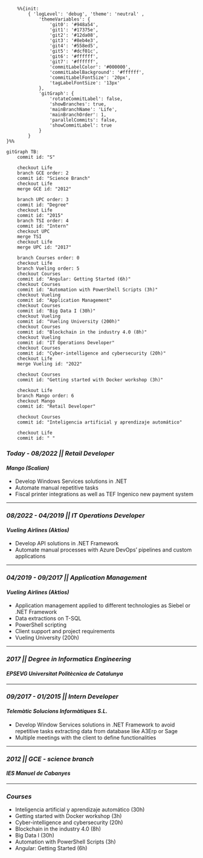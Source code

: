 
```mermaid
    %%{init:
        { 'logLevel': 'debug', 'theme': 'neutral' ,
            'themeVariables': {
                'git0': '#948a54',
                'git1': '#17375e',
                'git2': '#12da08',
                'git3': '#8eb4e3',
                'git4': '#558ed5',
                'git5': '#dcf01c',
                'git6': '#ffffff',
                'git7': '#ffffff',
                'commitLabelColor': '#000000',
                'commitLabelBackground': '#ffffff',
                'commitLabelFontSize': '20px',
                'tagLabelFontSize': '13px'
            },
            'gitGraph': {
                'rotateCommitLabel': false,
                'showBranches': true,
                'mainBranchName': 'Life',
                'mainBranchOrder': 1,
                'parallelCommits': false,
                'showCommitLabel': true
            }
        }
}%%

gitGraph TB:
    commit id: "S"

    checkout Life
    branch GCE order: 2
    commit id: "Science Branch"
    checkout Life
    merge GCE id: "2012"
    
    branch UPC order: 3
    commit id: "Degree"
    checkout Life
    commit id: "2015"
    branch TSI order: 4
    commit id: "Intern"
    checkout UPC
    merge TSI
    checkout Life
    merge UPC id: "2017"

    branch Courses order: 0
    checkout Life
    branch Vueling order: 5
    checkout Courses
    commit id: "Angular: Getting Started (6h)"
    checkout Courses
    commit id: "Automation with PowerShell Scripts (3h)"
    checkout Vueling
    commit id: "Application Management"
    checkout Courses
    commit id: "Big Data I (30h)"
    checkout Vueling
    commit id: "Vueling University (200h)"
    checkout Courses
    commit id: "Blockchain in the industry 4.0 (8h)"
    checkout Vueling
    commit id: "IT Operations Developer"
    checkout Courses
    commit id: "Cyber-intelligence and cybersecurity (20h)"
    checkout Life
    merge Vueling id: "2022"

    checkout Courses
    commit id: "Getting started with Docker workshop (3h)"

    checkout Life
    branch Mango order: 6
    checkout Mango
    commit id: "Retail Developer"

    checkout Courses
    commit id: "Inteligencia artificial y aprendizaje automático"

    checkout Life
    commit id: " "
```

### ***Today - 08/2022 || Retail Developer***
#### ___Mango (Scalian)___
- Develop Windows Services solutions in .NET
- Automate manual repetitive tasks
- Fiscal printer integrations as well as TEF Ingenico new payment system
_______

### ***08/2022 - 04/2019 || IT Operations Developer***
#### ___Vueling Airlines (Aktios)___
- Develop API solutions in .NET Framework
- Automate manual processes with Azure
DevOps’ pipelines and custom applications
_______

### ***04/2019 - 09/2017 || Application Management***
#### ___Vueling Airlines (Aktios)___
- Application management applied to
different technologies as Siebel or .NET
Framework
- Data extractions on T-SQL
- PowerShell scripting
- Client support and project requirements
- Vueling University (200h)
_______

### ***2017 || Degree in Informatics Engineering***
#### ___EPSEVG Universitat Politècnica de Catalunya___
_______

### ***09/2017 - 01/2015 || Intern Developer***
#### ___Telemàtic Solucions Informàtiques S.L.___
- Develop Window Services solutions in .NET
Framework to avoid repetitive tasks
extracting data from database like A3Erp or
Sage
- Multiple meetings with the client to define
functionalities
_______

### ***2012 || GCE - science branch***
#### ___IES Manuel de Cabanyes___
_______

### ***Courses***
<ul>
<li>Inteligencia artificial y aprendizaje automático (30h)</li>
<li>Getting started with Docker workshop (3h)</li>
<li>Cyber-intelligence and cybersecurity (20h)</li>
<li>Blockchain in the industry 4.0 (8h)</li>
<li>Big Data I (30h)</li>
<li>Automation with PowerShell Scripts (3h)</li>
<li>Angular: Getting Started (6h)</li>
</ul>
